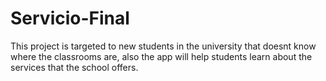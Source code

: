 # Servicio-Final

This project is targeted to new students in the university that doesnt know where the classrooms are, also the app will help students
learn about the services that the school offers.
